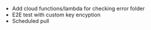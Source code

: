 - Add cloud functions/lambda for checking error folder
- E2E test with custom key encyption
- Scheduled pull
